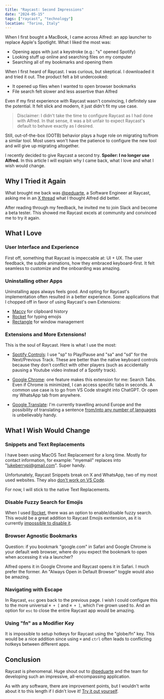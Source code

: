 ```yaml
---
title: "Raycast: Second Impressions"
date: "2024-05-15"
tags: ["raycast", "technology"]
location: "Torino, Italy"
---
```


When I first bought a MacBook, I came across Alfred: an app launcher to replace Apple's Spotlight. What I liked the most was:

- Opening apps with just a keystroke (e.g.: "s" opened Spotify)
- Looking stuff up online and searching files on my computer
- Searching all of my bookmarks and opening them

When I first heard of Raycast. I was curious, but skeptical. I downloaded it and tried it out. The product felt a bit undercooked:

- It opened up files when I wanted to open browser bookmarks
- File search felt slower and less assertive than Alfred

Even if my first experience with Raycast wasn't convincing, I definitely saw the potential. It felt slick and modern, it just didn't fit my use case.

> Disclaimer: I didn't take the time to configure Raycast as I had done with Alfred. In that sense, it was a bit unfair to expect Raycast's default to behave exactly as I desired.

Still, out-of-the-box (OOTB) behavior plays a huge role on migrating to/from a similar tool. Most users won't have the patience to configure the new tool and will give up migrating altogether.

I recently decided to give Raycast a second try. **Spoiler: I no longer use Alfred.** In this article I will explain why I came back, what I love and what I wish would change.

## Why I Tried it Again

What brought me back was [@peduarte](https://x.com/peduarte), a Software Engineer at Raycast, asking me in an [X thread](https://x.com/peduarte/status/1793990811014865072) what I thought Alfred did better.

After reading through my feedback, he invited me to join Slack and become a beta tester. This showed me Raycast excels at community and convinced me to try it again.

## What I Love

### User Interface and Experience

First off, something that Raycast is impeccable at: UI + UX. The user feedback, the subtle animations, how they embraced keyboard-first. It felt seamless to customize and the onboarding was amazing.

### Uninstalling other Apps

Uninstalling apps always feels good. And opting for Raycast's implementation often resulted in a better experience. Some applications that I chopped off in favor of using Raycast's own Extensions:

- [Maccy](https://maccy.app/) for clipboard history
- [Rocket](https://matthewpalmer.net/rocket/) for typing emojis
- [Rectangle](https://rectangleapp.com/) for window management

### Extensions and More Extensions!

This is the soul of Raycast. Here is what I use the most:

- [Spotify Controls](https://www.raycast.com/thomas/spotify-controls): I use "sp" to Play/Pause and "sa" and "sd" for the Next/Previous Track. These are better than the native keyboard controls because they don't conflict with other players (such as accidentally pausing a Youtube video instead of a Spotify track).

- [Google Chrome](https://www.raycast.com/Codely/google-chrome): one feature makes this extension for me: Search Tabs. Even if Chrome is minimized, I can access specific tabs in seconds. A common use case is to go from VS Code straight into ChatGPT. Or open my WhatsApp tab from anywhere.

- [Google Translate](https://www.raycast.com/gebeto/translate): I'm currently travelling around Europe and the possibility of translating a sentence [from/into any number of languages](https://x.com/LukeberryPi/status/1813352420623188453) is unbelievably handy.

## What I Wish Would Change

### Snippets and Text Replacements

I have been using MacOS Text Replacement for a long time. Mostly for contact information, for example: "myemail" replaces into "lukeberrypi@gmail.com". Super handy.

Unfortunately, Raycast Snippets break on X and WhatsApp, two of my most used websites. They also [don't work on VS Code](https://x.com/LukeberryPi/status/1806094087658807370).

For now, I will stick to the native Text Replacements.

### Disable Fuzzy Search for Emojis

When I used [Rocket](https://matthewpalmer.net/rocket/), there was an option to enable/disable fuzzy search. This would be a great addition to Raycast Emojis exntension, as it is currently [impossible to disable it](https://x.com/LukeberryPi/status/1801228787826229632).

### Browser Agnostic Bookmarks

Question: if you bookmark "google.com" in Safari and Google Chrome is your default web browser, where do you expect the bookmark to open when accessing it via a launcher?

Alfred opens it in Google Chrome and Raycast opens it in Safari. I much prefer the former. An "Always Open in Default Browser" toggle would also be amazing.

### Navigating with Escape

In Raycast, `esc` goes back to the previous page. I wish I could configure this to the more universal `⌘ + [` and `⌘ + ]`, which I've grown used to. And an option for `esc` to close the entire Raycast app would be amazing.

### Using "fn" as a Modifier Key

It is impossible to setup hotkeys for Raycast using the "globe/fn" key. This would be a nice addition since using `⌘` and `ctrl` often leads to conflicting hotkeys between different apps.

## Conclusion

Raycast is phenomenal. Huge shout out to [@peduarte](https://x.com/peduarte) and the team for developing such an impressive, all-encompassing application.

As with any software, there are improvement points, but I wouldn't write about it to this length if I didn't love it! [Try it out yourself](https://www.raycast.com/).
